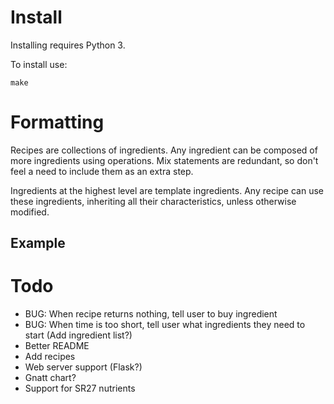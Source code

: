 # Install

Installing requires Python 3.

To install use:

```
make
```

# Formatting

Recipes are collections of ingredients. Any ingredient can be composed of more ingredients using operations. Mix statements are redundant, so don't feel a need to include them as an extra step.

Ingredients at the highest level are template ingredients. Any recipe can use these ingredients, inheriting all their characteristics, unless otherwise modified.

## Example


# Todo

- BUG: When recipe returns nothing, tell user to buy ingredient
- BUG: When time is too short, tell user what ingredients they need to start (Add ingredient list?)
- Better README
- Add recipes
- Web server support (Flask?)
- Gnatt chart?
- Support for SR27 nutrients
